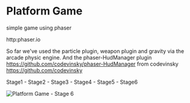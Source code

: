 # Platform Game
simple game using phaser

http:phaser.io

So far we've used the particle plugin, weapon plugin and gravity via the arcade physic engine.
And the phaser-HudManager plugin https://github.com/codevinsky/phaser-HudManager from codevinsky https://github.com/codevinsky

Stage1 - Stage2 - Stage3 - Stage4 - Stage5 - Stage6

![Platform Game - Stage 6](https://saturdaycodersamsterdam.github.io/Stage6.png)
